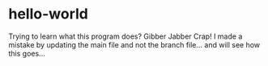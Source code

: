 # hello-world
Trying to learn what this program does? Gibber Jabber
Crap! I made a mistake by updating the main file and not the branch file... and will see how this goes...
